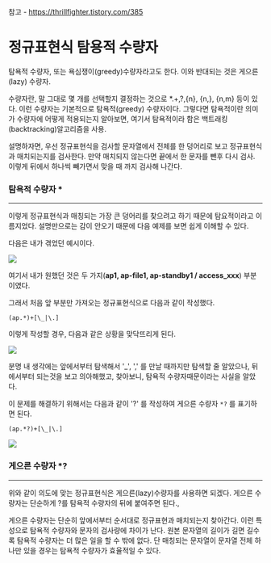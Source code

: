 참고 - https://thrillfighter.tistory.com/385

# 정규표현식 탐용적 수량자

탐욕적 수량자, 또는 욕심쟁이(greedy)수량자라고도 한다. 이와 반대되는 것은 게으른(lazy) 수량자.

수량자란, 말 그대로 몇 개를 선택할지 결정하는 것으로 *.+,?,{n}, {n,}, {n,m} 등이 있다. 이런 수량자는 기본적으로 탐욕적(greedy) 수량자이다. 그렇다면 탐욕적이란 의미가 수량자에 어떻게 적용되는지 알아보면, 여기서 탐욕적이라 함은 백트래킹(backtracking)알고리즘을 사용.



설명하자면, 우선 정규표현식을 검사할 문자열에서 전체를 한 덩어리로 보고 정규표현식과 매치되는지를 검사한다. 만약 매치되지 않는다면 끝에서 한 문자를 뺀후 다시 검사. 이렇게 뒤에서 하나씩 빼가면서 맞을 때 까지 검사해 나간다.

### 탐욕적 수량자 *

---

이렇게 정규표현식과 매칭되는 가장 큰 덩어리를 찾으려고 하기 때문에 탐요적이라고 이름지었다. 설명만으로는 감이 안오기 때문에 다음 예제를 보면 쉽게 이해할 수 있다.



다음은 내가 겪었던 예시이다.

![](https://ws4.sinaimg.cn/large/006tNc79gy1g2kfm7gpfdj30e50793zt.jpg)

여기서 내가 원했던 것은 두 가지(**ap1, ap-file1, ap-standby1 / access_xxx**) 부분이였다.

그래서 처음 앞 부분만 가져오는 정규표현식으로 다음과 같이 작성했다.

`(ap.*)+[\_|\.]`

이렇게 작성할 경우, 다음과 같은 상황을 맞닥뜨리게 된다.

![](https://ws1.sinaimg.cn/large/006tNc79gy1g2kfjm5vg4j30dl077jst.jpg)

분명 내 생각에는 앞에서부터 탐색해서 '_', ',' 를 만날 때까지만 탐색할 줄 알았으나, 뒤에서부터 되는것을 보고 의아해했고,  찾아보니, 탐욕적 수량자때문이라는 사실을 알았다.



이 문제를 해결하기 위해서는 다음과 같이 '?' 를 작성하여 게으른 수량자 `*?` 를 표기하면 된다.

`(ap.*?)+[\_|\.]`

![](https://ws2.sinaimg.cn/large/006tNc79gy1g2kfo6lblaj30f607d3zz.jpg)



### 게으른 수량자 *?

---

위와 같이 의도에 맞는 정규표현식은 게으른(lazy)수량자를 사용하면 되겠다. 게으른 수량자는 단순하게 ?를 탐욕적 수량자의 뒤에 붙여주면 된다.,



게으른 수량자는 단순히 앞에서부터 순서대로 정규표현과 매치되는지 찾아간다. 이런 특성으로 탐욕적 수량자와 문자의 검사량에 차이가 난다. 원본 문자열의 길이가 길면 길수록 탐욕적 수량자는 더 많은 일을 할 수 밖에 없다. 단 매칭되는 문자열이 문자열 전체 하나만 있을 경우는 탐욕적 수량자가 효율적일 수 있다.